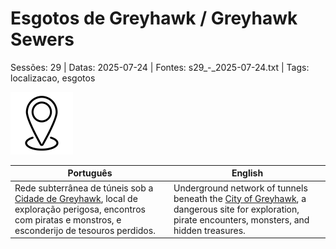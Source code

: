 
# Esgotos de Greyhawk / Greyhawk Sewers

Sessões: 29 | Datas: 2025-07-24 | Fontes: s29_-_2025-07-24.txt | Tags: localizacao, esgotos

![Esgotos de Greyhawk](docs/dm/-/locations/blank.png)

| Português | English |
|-----------|---------|
| Rede subterrânea de túneis sob a [Cidade de Greyhawk](docs/dm/-/locations/cidade_de_greyhawk.md), local de exploração perigosa, encontros com piratas e monstros, e esconderijo de tesouros perdidos. | Underground network of tunnels beneath the [City of Greyhawk](docs/dm/-/locations/cidade_de_greyhawk.md), a dangerous site for exploration, pirate encounters, monsters, and hidden treasures. |



















